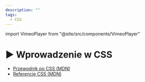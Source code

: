 ```yaml
---
description: ""
tags:
  - CSS
---
```


import VimeoPlayer from "@site/src/components/VimeoPlayer"

# ▶️ Wprowadzenie w CSS

<VimeoPlayer videoId="750890895" />

- [Przewodnik po CSS (MDN)](https://developer.mozilla.org/en-US/docs/Learn/CSS)
- [Referencje CSS (MDN)](https://developer.mozilla.org/en-US/docs/Web/CSS/Reference)
